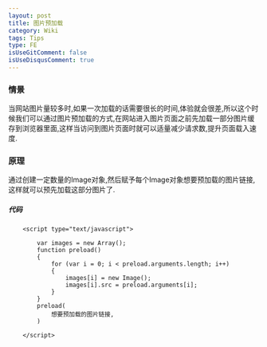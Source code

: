 ```yaml
---
layout: post
title: 图片预加载
category: Wiki
tags: Tips
type: FE
isUseGitComment: false
isUseDisqusComment: true
---
```


### 情景
当网站图片量较多时,如果一次加载的话需要很长的时间,体验就会很差,所以这个时候我们可以通过图片预加载的方式,在网站进入图片页面之前先加载一部分图片缓存到浏览器里面,这样当访问到图片页面时就可以适量减少请求数,提升页面载入速度.

### 原理
通过创建一定数量的Image对象,然后赋予每个Image对象想要预加载的图片链接,这样就可以预先加载这部分图片了.

##### 代码

		<script type="text/javascript">
  
	        var images = new Array();
	        function preload() 
	        {
	            for (var i = 0; i < preload.arguments.length; i++) 
	            {
	                images[i] = new Image();
	                images[i].src = preload.arguments[i];
	            }
	        }
	        preload(
	        	想要预加载的图片链接,
	        )
	        
    	</script>